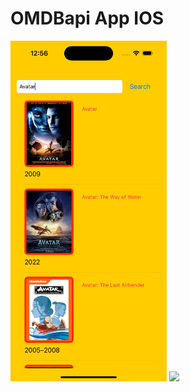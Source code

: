 # OMDBapi App IOS


<img src="https://github.com/icarpio/ExamenIOS/blob/main/Search.png" width="250"/> <img src="https://github.com/icarpio/ExamenIOS/blob/main/List.png" width="250"/> 




